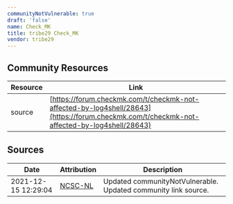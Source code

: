 ```yaml
---
communityNotVulnerable: true
draft: 'false'
name: Check_MK
title: tribe29 Check_MK
vendor: tribe29
---
```



## Community Resources
| Resource | Link |
| --- | --- |
| source | [https://forum.checkmk.com/t/checkmk-not-affected-by-log4shell/28643](https://forum.checkmk.com/t/checkmk-not-affected-by-log4shell/28643) |


## Sources
| Date | Attribution | Description |
| --- | --- | --- |
| 2021-12-15 12:29:04 | [NCSC-NL](https://github.com/NCSC-NL/log4shell/blob/main/software/README.md) | Updated communityNotVulnerable. Updated community link source.  |
